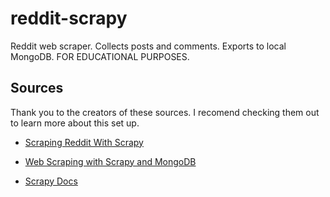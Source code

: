 # reddit-scrapy

Reddit web scraper. Collects posts and comments. Exports to local MongoDB. FOR EDUCATIONAL PURPOSES.

## Sources

Thank you to the creators of these sources. I recomend checking them out to learn more about this set up.

- [Scraping Reddit With Scrapy](https://medium.com/analytics-vidhya/scraping-reddit-with-scrapy-ea2d30ad3234)

- [Web Scraping with Scrapy and MongoDB](https://realpython.com/web-scraping-with-scrapy-and-mongodb/)

- [Scrapy Docs](https://docs.scrapy.org/en/latest)

